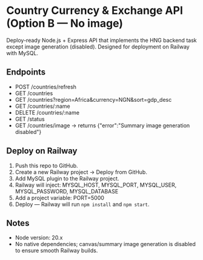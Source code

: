 # Country Currency & Exchange API (Option B — No image)

Deploy-ready Node.js + Express API that implements the HNG backend task except image generation (disabled).
Designed for deployment on Railway with MySQL.

## Endpoints
- POST /countries/refresh
- GET /countries
- GET /countries?region=Africa&currency=NGN&sort=gdp_desc
- GET /countries/:name
- DELETE /countries/:name
- GET /status
- GET /countries/image  -> returns {"error":"Summary image generation disabled"}

## Deploy on Railway
1. Push this repo to GitHub.
2. Create a new Railway project → Deploy from GitHub.
3. Add MySQL plugin to the Railway project.
4. Railway will inject:
   MYSQL_HOST, MYSQL_PORT, MYSQL_USER, MYSQL_PASSWORD, MYSQL_DATABASE
5. Add a project variable: PORT=5000
6. Deploy — Railway will run `npm install` and `npm start`.

## Notes
- Node version: 20.x
- No native dependencies; canvas/summary image generation is disabled to ensure smooth Railway builds.
